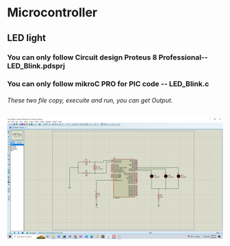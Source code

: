 # Microcontroller
## LED light

### You can only follow Circuit design Proteus 8 Professional-- LED_Blink.pdsprj
### You can only follow mikroC PRO for PIC code -- LED_Blink.c
###### These two file copy, execuite and run, you can get Output.

![](img/01.png)
